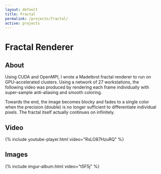 ```yaml
---
layout: default
title: Fractal
permalink: /projects/fractal/
active: projects
---
```



# Fractal Renderer

## About

Using CUDA and OpenMPI, I wrote a Madelbrot fractal renderer to run on GPU-accelerated clusters. Using a network of 27 workstations, the following video
was produced by rendering each frame individually with super-sample anti-aliasing and smooth coloring.

Towards the end, the image becomes blocky and fades to a single color when the precision (double) is no longer sufficient to differentiate individual pixels.
The fractal itself actually continues on infinitely.

## Video

{% include youtube-player.html video="RsLO87HzuRQ" %}

## Images

{% include imgur-album.html video="t5F5j" %}
